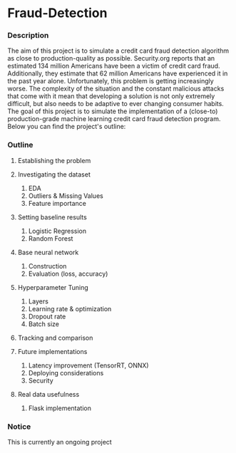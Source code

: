 # Fraud-Detection
### Description
The aim of this project is to simulate a credit card fraud detection algorithm as close to production-quality as possible. Security.org reports that an estimated 134 million Americans have been a victim of credit card fraud. Additionally, they estimate that 62 million Americans have experienced it in the past year alone. Unfortunately, this problem is getting increasingly worse. The complexity of the situation and the constant malicious attacks that come with it mean that developing a solution is not only extremely difficult, but also needs to be adaptive to ever changing consumer habits. The goal of this project is to simulate the implementation of a (close-to) production-grade machine learning credit card fraud detection program. Below you can find the project's outline:

### Outline
1. Establishing the problem

2. Investigating the dataset
    1. EDA
    2. Outliers & Missing Values
    3. Feature importance

3. Setting baseline results
    1. Logistic Regression
    2. Random Forest

4. Base neural network
    1. Construction
    2. Evaluation (loss, accuracy)

5. Hyperparameter Tuning
    1. Layers
    2. Learning rate & optimization
    3. Dropout rate
    4. Batch size

6. Tracking and comparison

7. Future implementations
    1. Latency improvement (TensorRT, ONNX)
    2. Deploying considerations
    3. Security

8. Real data usefulness
    1. Flask implementation

### Notice
This is currently an ongoing project
